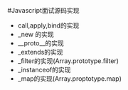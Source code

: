 #Javascript面试源码实现

- call,apply,bind的实现
- _new 的实现
- __proto__的实现
- _extends的实现
- _filter的实现(Array.prototype.filter)
- _instanceof的实现
- _map的实现(Array.proptotype.map)